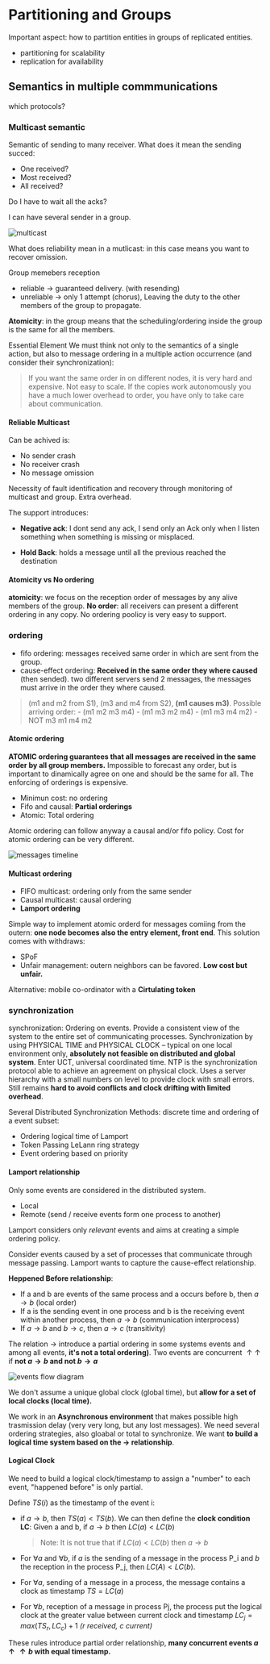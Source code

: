 # Partitioning and Groups

Important aspect: how to partition entities in groups of replicated entities.

- partitioning for scalability
- replication for availability

## Semantics in multiple commmunications

which protocols?

### Multicast semantic

Semantic of sending to many receiver. What does it mean the sending succed:

- One received?
- Most received?
- All received?

Do I have to wait all the acks?

I can have several sender in a group.

![multicast](./multicast.png)

What does reliability mean in a mutlicast: in this case means you want to recover omission.

Group memebers reception

- reliable -> guaranteed delivery. (with resending)
- unreliable -> only 1 attempt (chorus), Leaving the duty to the other members of the group to propagate.

**Atomicity**: in the group means that the scheduling/ordering inside the group is the same for all the members.

Essential Element
We must think not only to the semantics of a single action, but
also to message ordering in a multiple action occurrence (and
consider their synchronization):

> If you want the same order in on different nodes, it is very hard and expensive. Not easy to scale. If the copies work autonomously you have a much lower overhead to order, you have only to take care about communication.

#### Reliable Multicast

Can be achived is:

- No sender crash
- No receiver crash
- No message omission

Necessity of fault identification and recovery through monitoring of multicast and group. Extra overhead.

The support introduces:

- **Negative ack**: I dont send any ack, I send only an Ack only when I listen something when something is missing or misplaced.

- **Hold Back**: holds a message until all the previous reached the destination

#### Atomicity vs No ordering

**atomicity**: we focus on the reception order of messages by any alive members of the group.
**No order**: all receivers can present a different ordering in any copy.
No ordering poolicy is very easy to support.

### ordering

- fifo ordering: messages received same order in which are sent from the group.
- cause-effect ordering: **Received in the same order they where caused** (then sended). two different servers send 2 messages, the messages must arrive in the order they where caused.  

> (m1 and m2 from S1), (m3 and m4 from S2), **(m1 causes m3)**. Possible arriving order:
    - (m1 m2 m3 m4)
    - (m1 m3 m2 m4)
    - (m1 m3 m4 m2)
    - NOT m3 m1 m4 m2

#### Atomic ordering

**ATOMIC ordering guarantees that all messages are received in the same order by all group members.**
Impossible to forecast any order, but is important to dinamically agree on one and should be the same for all.
The enforcing of orderings is expensive.

- Minimun cost: no ordering
- Fifo and causal: **Partial orderings**
- Atomic: Total ordering

Atomic ordering can follow anyway a causal and/or fifo policy. Cost for atomic ordering can be very different.

![messages timeline](./multicast1.png)

#### Multicast ordering

- FIFO multicast: ordering only from the same sender
- Causal multicast: causal ordering
- **Lamport ordering**

Simple way to implement atomic orderd for messages comiing from the outern: **one node becomes also the entry element, front end**. This solution comes with withdraws:

- SPoF
- Unfair management: outern neighbors can be favored. **Low cost but unfair.**

Alternative: mobile co-ordinator with a **Cirtulating token**

### synchronization

synchronization: Ordering on events. Provide a consistent view of the system to the
entire set of communicating processes.
Synchronization by using PHYSICAL TIME and PHYSICAL CLOCK – typical on one local environment only, **absolutely not feasible on distributed and global system**.
Enter UCT, universal coordinated time. NTP is the synchronization protocol able to achieve an agreement on physical clock. Uses a server hierarchy with a small numbers on level to provide clock with small errors. Still remains **hard to avoid conflicts and clock drifting with limited overhead**.

Several Distributed Synchronization Methods: discrete time and ordering of a event subset:

- Ordering logical time of Lamport
- Token Passing LeLann ring strategy
- Event ordering based on priority

#### Lamport relationship

Only some events are considered in the distributed system.

- Local
- Remote (send / receive events form one process to another)

Lamport considers only _relevant_ events and aims at creating a simple ordering policy.

Consider events caused by a set of processes that communicate through message passing. Lamport wants to capture the cause-effect relationship.

**Heppened Before relationship**:

- If a and b are events of the same process and a occurs before b, then $a \rightarrow b$ (local order)
- If a is the sending event in one process and b is the receiving event within another process, then $a \rightarrow b$ (communication interprocess)
- If $a \rightarrow b$ and $b \rightarrow c$, then $a \rightarrow c$ (transitivity)

The relation -> introduce a partial ordering in some systems events and among all events, **it's not a total ordering)**. Two events are concurrent $\uparrow\uparrow$ if **not $a \rightarrow b$ and not $b \rightarrow a$**

![events flow diagram](./lamport1.png)

We don't assume a unique global clock (global time), but **allow for a set of local clocks (local time).**

We work in an **Asynchronous environment** that makes possible high trasmission delay (very very long, but any lost messages). We need several ordering strategies, also gloabal or total to synchronize. We want **to build a logical time system based on the $\rightarrow$ relationship**.

#### Logical Clock

We need to build a logical clock/timestamp to assign a "number" to each event, "happened before" is only partial.

Define $TS(i)$ as the timestamp of the event i:

- if $a \rightarrow b$, then $TS(a) < TS(b)$. We can then define the **clock condition LC**: Given a and b, if $a \rightarrow b$ then $LC(a) < LC(b)$

    > Note: It is not true that if $LC(a) < LC(b)$ then $a \rightarrow b$

- For $\forall a$ and $\forall b$, if $a$ is the sending of a message in the process P_i and $b$ the reception in the process P_j, then $LC(A) < LC(b).$
- For $\forall a$, sending of a message in a process, the message contains a clock as timestamp $TS=LC(a)$
- For $\forall b$, reception of a message in process Pj, the process put the logical clock at the greater value between current clock and timestamp $LC_j = max( TS_r, LC_c ) + 1$ _(r received, c current)_

These rules introduce partial order relationship, **many concurrent events $a \uparrow\uparrow b$ with equal timestamp.**
